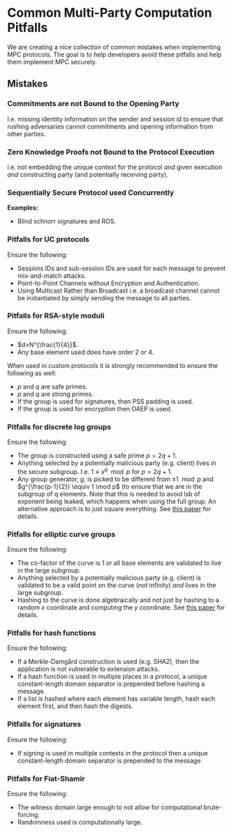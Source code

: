 # Common Multi-Party Computation Pitfalls

We are creating a nice collection of common mistakes when implementing MPC protocols. The goal is to help developers avoid these pitfalls and help them implement MPC securely.

## Mistakes

### Commitments are not Bound to the Opening Party

I.e. missing identity information on the sender and session id to ensure that rushing adversaries cannot commitments and opening information from other parties.

### Zero Knowledge Proofs not Bound to the Protocol Execution

i.e. not embedding the unique context for the protocol _and_ given execution _and_ constructing party (and potentially receiving party).

### Sequentially Secure Protocol used Concurrently

**Examples:**
- Blind schnorr signatures and ROS.

### Pitfalls for UC protocols
Ensure the following:
- Sessions IDs and sub-session IDs are used for each message to prevent mix-and-match attacks.
- Point-to-Point Channels without Encryption and Authentication.
- Using Multicast Rather than Broadcast i.e. a broadcast channel cannot be instantiated by simply sending the message to all parties.

### Pitfalls for RSA-style moduli

Ensure the following:
- $d>N^{\frac{1}{4}}$.
- Any base element used does have order 2 or 4.

When used in custom protocols it is strongly recommended to ensure the following as well:
- $p$ and $q$ are safe primes.
- $p$ and $q$ are strong primes.
- If the group is used for signatures, then PSS padding is used.
- If the group is used for encryption then OAEP is used.

### Pitfalls for discrete log groups
Ensure the following:
- The group is constructed using a safe prime $p=2q+1$.
- Anything selected by a potentially malicious party (e.g. client) lives in the secure subgroup. I.e. $1 \equiv x^q \mod p$ for $p=2q+1$.
- Any group generator, $g$, is picked to be different from $\pm 1 \mod p$ and $g^{\frac{p-1}{2}} \equiv 1 \mod p$ (to ensure that we are in the subgroup of q elements. Note that this is needed to avoid lsb of exponent being leaked, which happens when using the full group. An alternative approach is to just square everything. See [this paper](https://eprint.iacr.org/2016/995.pdf) for details.

### Pitfalls for elliptic curve groups
Ensure the following:
- The co-factor of the curve is 1 _or_ all base elements are validated to live in the large subgroup.
- Anything selected by a potentially malicious party (e.g. client) is validated to be a valid point on the curve (_not_ infinity) _and_ lives in the large subgroup.
- Hashing to the curve is done algebraically and not just by hashing to a random $x$ coordinate and computing the $y$ coordinate. See [this paper](ttps://eprint.iacr.org/2022/759.pdf) for details.


### Pitfalls for hash functions
Ensure the following:
- If a Merkle-Damgård construction is used (e.g. SHA2), then the application is not vulnerable to extension attacks.
- If a hash function is used in multiple places in a protocol, a unique constant-length domain separator is prepended before hashing a message. 
- If a list is hashed where each element has variable length, hash each element first, and then hash the digests. 

### Pitfalls for signatures
Ensure the following:
- If signing is used in multiple contexts in the protocol then a unique constant-length domain separator is prepended to the message.

### Pitfalls for Fiat-Shamir
Ensure the following:
- The witness domain large enough to not allow for computational brute-forcing.
- Randomness used is computationally large.
